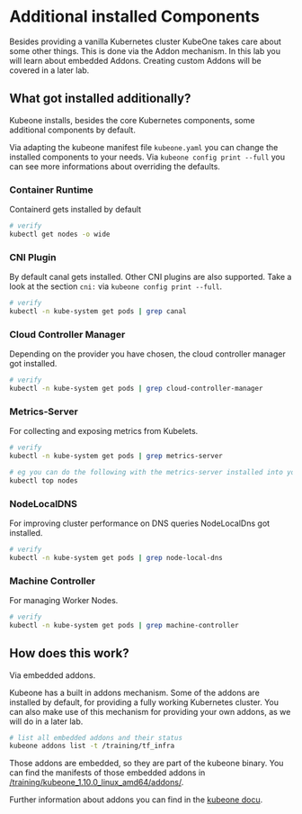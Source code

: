 # Additional installed Components

Besides providing a vanilla Kubernetes cluster KubeOne takes care about some other things. This is done via the Addon mechanism. In this lab you will learn about embedded Addons. Creating custom Addons will be covered in a later lab.

## What got installed additionally?

Kubeone installs, besides the core Kubernetes components, some additional components by default.

Via adapting the kubeone manifest file `kubeone.yaml` you can change the installed components to your needs. Via `kubeone config print --full` you can see more informations about overriding the defaults.

### Container Runtime

Containerd gets installed by default

```bash
# verify
kubectl get nodes -o wide
```

### CNI Plugin

By default canal gets installed. Other CNI plugins are also supported. Take a look at the section `cni:` via `kubeone config print --full`.

```bash
# verify
kubectl -n kube-system get pods | grep canal
```

### Cloud Controller Manager

Depending on the provider you have chosen, the cloud controller manager got installed.

```bash
# verify
kubectl -n kube-system get pods | grep cloud-controller-manager
```

### Metrics-Server

For collecting and exposing metrics from Kubelets.

```bash
# verify
kubectl -n kube-system get pods | grep metrics-server

# eg you can do the following with the metrics-server installed into your cluster
kubectl top nodes
```

### NodeLocalDNS

For improving cluster performance on DNS queries NodeLocalDns got installed.

```bash
# verify
kubectl -n kube-system get pods | grep node-local-dns
```

### Machine Controller

For managing Worker Nodes.

```bash
# verify
kubectl -n kube-system get pods | grep machine-controller
```

## How does this work?

Via embedded addons.

Kubeone has a built in addons mechanism. Some of the addons are installed by default, for providing a fully working Kubernetes cluster. You can also make use of this mechanism for providing your own addons, as we will do in a later lab.

```bash
# list all embedded addons and their status
kubeone addons list -t /training/tf_infra
```

Those addons are embedded, so they are part of the kubeone binary. You can find the manifests of those embedded addons in [/training/kubeone_1.10.0_linux_amd64/addons/](../kubeone_1.10.0_linux_amd64/addons/).

Further information about addons you can find in the [kubeone docu](https://docs.kubermatic.com/kubeone/main/guides/addons/).
